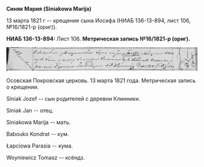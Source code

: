 **Синяк Мария (Siniakowa Marija)**

13 марта 1821 г -- крещение сына Иосифа (НИАБ 136-13-894, лист 106,
№16/1821-р (ориг)).

**НИАБ 136-13-894:** Лист 106. **Метрическая запись №16/1821-р (ориг).**

![](./media/276e4c9a02df94dd1043be7a62caf448c93dae72.png)

Осовская Покровская церковь. 13 марта 1821 года. Метрическая запись о
крещении.

Siniak Jozef -- сын родителей с деревни Клинники.

Siniak Jan -- отец.

Siniakowa Marija -- мать.

Babouko Kondrat -- кум.

Łapciowa Parasia -- кума.

Woyniewicz Tomasz -- ксёндз.
